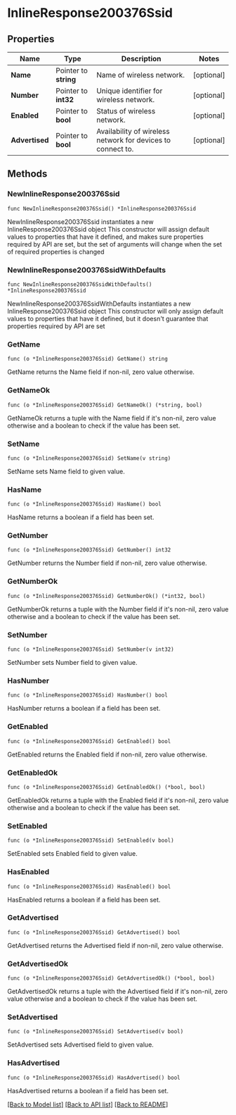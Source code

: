 # InlineResponse200376Ssid

## Properties

Name | Type | Description | Notes
------------ | ------------- | ------------- | -------------
**Name** | Pointer to **string** | Name of wireless network. | [optional] 
**Number** | Pointer to **int32** | Unique identifier for wireless network. | [optional] 
**Enabled** | Pointer to **bool** | Status of wireless network. | [optional] 
**Advertised** | Pointer to **bool** | Availability of wireless network for devices to connect to. | [optional] 

## Methods

### NewInlineResponse200376Ssid

`func NewInlineResponse200376Ssid() *InlineResponse200376Ssid`

NewInlineResponse200376Ssid instantiates a new InlineResponse200376Ssid object
This constructor will assign default values to properties that have it defined,
and makes sure properties required by API are set, but the set of arguments
will change when the set of required properties is changed

### NewInlineResponse200376SsidWithDefaults

`func NewInlineResponse200376SsidWithDefaults() *InlineResponse200376Ssid`

NewInlineResponse200376SsidWithDefaults instantiates a new InlineResponse200376Ssid object
This constructor will only assign default values to properties that have it defined,
but it doesn't guarantee that properties required by API are set

### GetName

`func (o *InlineResponse200376Ssid) GetName() string`

GetName returns the Name field if non-nil, zero value otherwise.

### GetNameOk

`func (o *InlineResponse200376Ssid) GetNameOk() (*string, bool)`

GetNameOk returns a tuple with the Name field if it's non-nil, zero value otherwise
and a boolean to check if the value has been set.

### SetName

`func (o *InlineResponse200376Ssid) SetName(v string)`

SetName sets Name field to given value.

### HasName

`func (o *InlineResponse200376Ssid) HasName() bool`

HasName returns a boolean if a field has been set.

### GetNumber

`func (o *InlineResponse200376Ssid) GetNumber() int32`

GetNumber returns the Number field if non-nil, zero value otherwise.

### GetNumberOk

`func (o *InlineResponse200376Ssid) GetNumberOk() (*int32, bool)`

GetNumberOk returns a tuple with the Number field if it's non-nil, zero value otherwise
and a boolean to check if the value has been set.

### SetNumber

`func (o *InlineResponse200376Ssid) SetNumber(v int32)`

SetNumber sets Number field to given value.

### HasNumber

`func (o *InlineResponse200376Ssid) HasNumber() bool`

HasNumber returns a boolean if a field has been set.

### GetEnabled

`func (o *InlineResponse200376Ssid) GetEnabled() bool`

GetEnabled returns the Enabled field if non-nil, zero value otherwise.

### GetEnabledOk

`func (o *InlineResponse200376Ssid) GetEnabledOk() (*bool, bool)`

GetEnabledOk returns a tuple with the Enabled field if it's non-nil, zero value otherwise
and a boolean to check if the value has been set.

### SetEnabled

`func (o *InlineResponse200376Ssid) SetEnabled(v bool)`

SetEnabled sets Enabled field to given value.

### HasEnabled

`func (o *InlineResponse200376Ssid) HasEnabled() bool`

HasEnabled returns a boolean if a field has been set.

### GetAdvertised

`func (o *InlineResponse200376Ssid) GetAdvertised() bool`

GetAdvertised returns the Advertised field if non-nil, zero value otherwise.

### GetAdvertisedOk

`func (o *InlineResponse200376Ssid) GetAdvertisedOk() (*bool, bool)`

GetAdvertisedOk returns a tuple with the Advertised field if it's non-nil, zero value otherwise
and a boolean to check if the value has been set.

### SetAdvertised

`func (o *InlineResponse200376Ssid) SetAdvertised(v bool)`

SetAdvertised sets Advertised field to given value.

### HasAdvertised

`func (o *InlineResponse200376Ssid) HasAdvertised() bool`

HasAdvertised returns a boolean if a field has been set.


[[Back to Model list]](../README.md#documentation-for-models) [[Back to API list]](../README.md#documentation-for-api-endpoints) [[Back to README]](../README.md)


